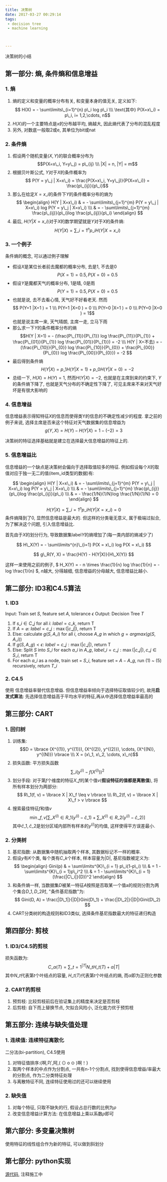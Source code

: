 ```yaml
---
title: 决策树
date: 2017-03-27 00:29:14
tags:
 - decision tree
 - machine learning



---
```


决策树的小结

<!--more-->

## 第一部分: 熵, 条件熵和信息增益

### 1. 熵
1. 熵的定义和变量的概率分布有关, 和变量本身的值无关, 定义如下:
 $$ H(X) = - \sum\limits\_{i=1}^{n} p\_i log p\_i \\\ 
 \text{其中} P(X=x\_i) = p\_i, i= 1,2,\cdots, n$$
2. $H(X)$的一个主要特点是$x$的分布越平均, 熵越大, 因此熵代表了分布的混乱程度
3. 另外, 对数底一般取2或e, 其单位为bit或nat

### 2. 条件熵
1. 假设两个随机变量$(X, Y)$的联合概率分布为$$P(X=x\_i, Y=y\_j) = p\_{ij} \\\ |X| = n, |Y| = m$$
2. 根据贝叶斯公式, $Y$对于$X$的条件概率为$$ P(Y = y\_j | X=x\_i) = \frac{P(X=x\_i, Y=y\_j)}{P(X=x\_i)} = \frac{p\_{ij}}{p\_i}$$
3. 那么在给定$X= x\_i$的条件下$Y$的条件概率分布的熵为
 $$
 \begin{align} 
 H(Y | X=x\_i) & = - \sum\limits\_{j=1}^{m} P(Y = y\_j | X=x\_i) log P(Y = y\_j | X=x\_i) \\\
 & =  - \sum\limits\_{j=1}^{m} \frac{p\_{ij}}{p\_i}log \frac{p\_{ij}}{p\_i}
 \end{align}
 $$
4. 最后, $H(Y | X=x\_i)$对于$X$的数学期望就是$Y$对于$X$的条件熵: 
 $$ H(Y | X) =  \sum\limits\_{i=1}^{n} p\_i H(Y | X=x\_i)$$

### 3. 一个例子
条件熵的概念, 可以通过例子理解

 - 假设$X$是某位长者前去魔都的概率分布, 去是1, 不去是0
 $$P(X=1) = 0.5, P(X=0) = 0.5$$
 - 假设$Y$是魔都天气的概率分布, 1是晴, 0是雨
 $$P(Y=1) = 0.5, P(X=0) = 0.5$$
 - 也就是说, 去不去看心情, 天气好不好看老天. 然而
 $$ P(Y=1 |X=1 ) = 1 \\\ P(Y=1 |X=0 ) = 0 \\\ P(Y=0 |X=1 ) = 0 \\\  P(Y=0 |X=0 ) = 1$$
 也就是说主席一来, 天气晴朗, 主席一走, 立马下雨
 - 那么求一下$Y$的条件概率分布的熵
 $$H(Y | X=1) = - (\frac{P\_{11}}{P\_{1}} log \frac{P\_{11}}{P\_{1}} + \frac{P\_{01}}{P\_{1}} log \frac{P\_{01}}{P\_{1}}) = -2 \\\
 H(Y | X=不去) = - (\frac{P\_{10}}{P\_{0}} log \frac{P\_{10}}{P\_{0}} + \frac{P\_{00}}{P\_{0}} log \frac{P\_{00}}{P\_{0}}) = -2
 $$
 - 最后得到条件熵 $$ H(Y | X) =p\_1 H(Y | X=1) + p\_0H(Y | X=0) = -2$$
 - 总结一下, $H(X) = H(Y) = 1$, 然而$H(Y | X) = -2$, 也就是在主席到来的约束下, $Y$的条件熵下降了, 也就是天气分布的不确定性下降了, 可见主席来不来对天气好坏是有很大影响的

### 4. 信息增益
信息增益表示得知特征$X$的信息而使得类Y的信息的不确定性减少的程度.
拿之前的例子来说, 选择主席是否来这个特征对天气数据集的信息增益为
$$ g(Y, X) = H(Y) - H(Y|X) = 1 - (-2) = 3$$

决策树的特征选择基础就是建立在选择最大信息增益的特征上的.

### 5. 信息增益比

信息增益的一个缺点是决策树会偏向于选择取值较多的特征. 例如假设每个$X$的取值对应于独一无二的值(item\_id类型的数据)有:

$$
\begin{align} 
H(Y | X=x\_i) & = - \sum\limits\_{j=1}^{m} P(Y = y\_j | X=x\_i) log P(Y = y\_j | X=x\_i) \\\
& = - \sum\limits\_{j=1}^{m} \frac{p\_{ij}}{p\_i}log \frac{p\_{ij}}{p\_i} \\\
& = - \frac{1/N}{1/N}log \frac{1/N}{1/N} = 0
\end{align}
$$

$$ H(Y | X) =  \sum\limits\_{i=1}^{n} p\_i H(Y | X=x\_i) = 0 $$
条件熵降到了0, 显然信息增益是最大的. 但这样的分类毫无意义, 属于极端过拟合, 为了解决这个问题, 引入信息增益比.

首先由于$X$的划分行为, 导致数据集label$Y$的熵增加了(每一类内部的熵减少了)

$$ H\_X(Y) = - \sum\limits^{n}\_{i=1} P(X = x\_i) log P(X = x\_i) $$

$$ g\_R(Y, X) = \frac{H(Y) - H(Y|X)}{H\_X(Y)} $$

这样一来使用之前的例子, $ H\_X(Y) = - n \times \frac{1}{n} log \frac{1}{n} = - log \frac{1}{n} $, $n$越大, 分得越细, 信息增益的分母越大, 信息增益比越小.

## 第二部分: ID3和C4.5算法

### 1. ID3
 Input: Train set $S$, feature set $A$, tolerance $\epsilon$
 Output: Decision Tree $T$

1. If $s\_i \in C\_j$ for all $i$: $label = c\_k$, return T 
2. If $A = \varnothing$: $label=c\_j: \max(|c\_j|)$, return T
3. Else: calculate $g(S, A\_i)$ for all $i$, choose $A\_g$ in which $g = argmax(g(S, A\_i))$
4. If $g(S, A\_g) < \epsilon$: $label= c\_j: \max(|c\_j|)$, return T
5.  Else: Split $S$ into $S\_i$ for each $a\_i$ in $A\_g$,  $label\_i= c\_j: \max(|c\_j|), c\_j \in S\_i$, return T
6. For each $a\_i$ as a node, train set = $S\_i$, feature set = $A - A\_g$, run (1) ~ (5) recursively, return $T\_i$

### 2. C4.5
 使用 信息增益率替代信息增益. 但信息增益率倾向于选择特征取值较少的, 故用**启发式算法**: 先选择信息增益高于平均水平的特征,再从中选择信息增益率最高的

## 第三部分: CART

### 1. 回归树

1. 训练集: 
 $$D = \lbrace (X^{(1)}, y^{(1)}), (X^{(2)}, y^{(2)}), \cdots, (X^{(N)}, y^{(N)})  \rbrace \\\ X = (x\_1, x\_2, \cdots, x\_n)$$
2. 损失函数: 平方损失函数
 $$\sum\limits\_i (y^{(i)} - f(X^{(i)}))^2$$
3. 划分手段: 对于第$f$个维度的特征$X\_f$的某个值$v$(**假设特征的值都是离散值**), 将所有样本划分为两部分:
 $$ R\_1(f, v) = \lbrace X | X\_f \leq v  \rbrace \\\ R\_2(f, v) = \lbrace X | X\_f > v  \rbrace $$
4. 搜索最佳特征$f$和值$v$
 $$ \min\limits\_{f, v}[\sum\limits\_{X^{(i)} \in R\_1} (y^{(i)} - \hat c\_1 ) + \sum\limits\_{X^{(i)} \in R\_2} (y^{(i)} - \hat c\_2 )] $$
 其中$\hat c\_1, \hat c\_2$是划分区域内部所有样本的$y^{(i)}$的均值, 这样使得平方误差最小.

### 2. 分类树

1. 基尼指数: 从数据集中随机抽取两个样本, 其数据标记不一样的概率.
2. 假设$y$有$K$个类, 每个类有$C\_k$个样本, 样本容量为|D|, 基尼指数被定义为:
$$ \begin{align}
Gini(p) & = \sum\limits^{K}\_{i = 1} p\_i(1-p\_i)  \\\ 
& = 1 -  \sum\limits^{K}\_{i = 1}p\_i^2 \\\
& = 1 -  \sum\limits^{K}\_{i = 1} (\frac{|C\_i|}{D})^2
\end{align}
$$
3. 和条件熵一样, 当数据集$D$被某一特征$A$按照是否取某一个值a的规则分割为两个集合$D\_1, D\_2$时, "条件基尼指数"为:
$$ Gini(D, A) =  \frac{|D\_1|}{|D|}Gini(D\_1) + \frac{|D\_2|}{|D|}Gini(D\_2) $$
4. CART分类树的构造规则和ID3类似, 选择条件基尼指数最大的特征递归构造

## 第四部分: 剪枝

### 1. ID3/C4.5的剪枝
损失函数为:
$$ C\_{\alpha}(T) = \sum\limits\_{t=1}^{|T|} N\_t H\_t(T) + \alpha|T| $$
其中$N\_t$代表第$t$个叶结点的容量, $H\_t(T)$代表第$t$个叶结点的熵, 而$\alpha$即为正则化参数

### 2. CART的剪枝

1. 预剪枝: 比较剪枝前后在验证集上的精度来决定是否剪枝
2. 后剪枝: 自下而上替换节点, 欠拟合风险小, 泛化能力优于预剪枝

## 第五部分: 连续与缺失值处理
### 1. 连续值: 连续特征离散化
二分法(bi-partition), C4.5使用

1. 对特征值排序:{啊,吖,阿,( ⊙ o ⊙ )啊！}
2. 取两个样本的中点作为分割点, 一共有n-1个分割点, 找到使得信息增益/率最大的分割点, 作为二分类特征处理
3. 与离散特征不同, 连续特征使用过的还可以继续使用

### 2. 缺失值
1. 对每个特征, 只取不缺失的行, 假设占总行数的比例为$\rho$
2. 改变信息增益计算方法: 在信息增益上乘以系数$\rho$即可

## 第六部分: 多变量决策树
使用特征的线性组合作为新的特征, 可以做到斜划分

## 第七部分: python实现

[源代码](https://github.com/shawnau/machine\_learning/tree/master/Decision\_Tree), 注释施工中